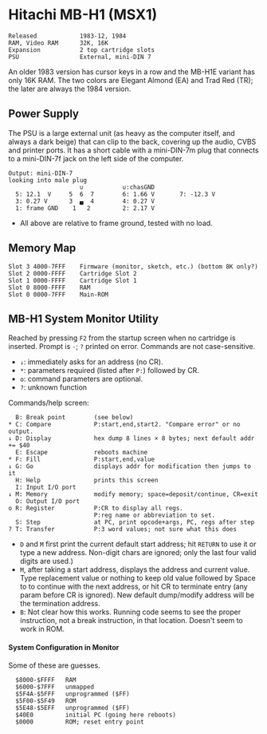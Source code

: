 Hitachi MB-H1 (MSX1)
====================

    Released            1983-12, 1984
    RAM, Video RAM      32K, 16K
    Expansion           2 top cartridge slots
    PSU                 External, mini-DIN 7

An older 1983 version has cursor keys in a row and the MB-H1E variant has
only 16K RAM. The two colors are Elegant Almond (EA) and Trad Red (TR);
the later are always the 1984 version.


Power Supply
------------

The PSU is a large external unit (as heavy as the computer itself, and
always a dark beige) that can clip to the back, covering up the audio, CVBS
and printer ports. It has a short cable with a mini-DIN-7m plug that
connects to a mini-DIN-7f jack on the left side of the computer.

    Output: mini-DIN-7
    looking into male plug
                        ∪           ∪:chasGND
      5: 12.1  V     5  6  7        6: 1.66 V       7: -12.3 V
      3: 0.27 V      3  ▄  4        4: 0.27 V
      1: frame GND    1   2         2: 2.17 V

- All above are relative to frame ground, tested with no load.


Memory Map
----------

    Slot 3 4000-7FFF    Firmware (monitor, sketch, etc.) (bottom 8K only?)
    Slot 2 0000-FFFF    Cartridge Slot 2
    Slot 1 0000-FFFF    Cartridge Slot 1
    Slot 0 8000-FFFF    RAM
    Slot 0 0000-7FFF    Main-ROM


MB-H1 System Monitor Utility
----------------------------

Reached by pressing `F2` from the startup screen when no cartridge is
inserted. Prompt is `-`; `?` printed on error. Commands are not
case-sensitive.
- `↓`: immediately asks for an address (no CR).
- `*`: parameters required (listed after `P:`) followed by CR.
- `o`: command parameters are optional.
- `?`: unknown function

Commands/help screen:

      B: Break point        (see below)
    * C: Compare            P:start,end,start2. "Compare error" or no output.
    ↓ D: Display            hex dump 8 lines × 8 bytes; next default addr += $40
      E: Escape             reboots machine
    * F: Fill               P:start,end,value
    ↓ G: Go                 displays addr for modification then jumps to it
      H: Help               prints this screen
      I: Input I/O port
    ↓ M: Memory             modify memory; space=deposit/continue, CR=exit
      O: Output I/O port
    o R: Register           P:CR to display all regs.
                            P:reg name or abbreviation to set.
      S: Step               at PC, print opcode+args, PC, regs after step
    ? T: Transfer           P:3 word values; not sure what this does

- `D` and `M` first print the current default start address; hit `RETURN`
  to use it or type a new address. Non-digit chars are ignored; only the
  last four valid digits are used.)
- `M`, after taking a start address, displays the address and current
  value. Type replacement value or nothing to keep old value followed by
  Space to to continue with the next address, or hit CR to terminate entry
  (any param before CR is ignored). New default dump/modify address will be
  the termination address.
- `B`: Not clear how this works. Running code seems to see the proper
  instruction, not a break instruction, in that location. Doesn't seem to
  work in ROM.

#### System Configuration in Monitor

Some of these are guesses.

      $8000-$FFFF   RAM
      $6000-$7FFF   unmapped
      $5F4A-$5FFF   unprogrammed ($FF)
      $5F00-$5F49   ROM
      $5E48-$5EFF   unprogrammed ($FF)
      $40E0         initial PC (going here reboots)
      $0000         ROM; reset entry point
